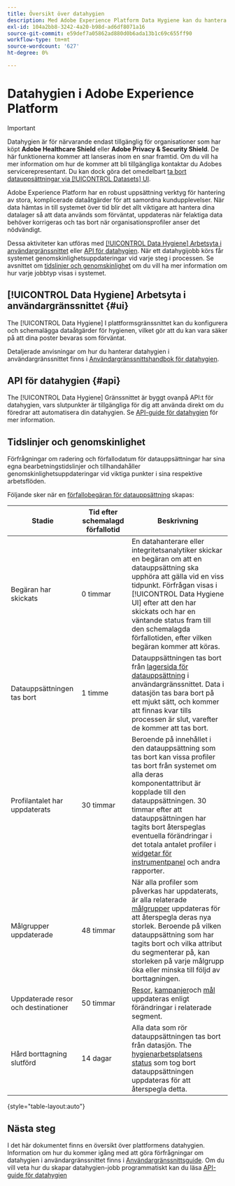 ```yaml
---
title: Översikt över datahygien
description: Med Adobe Experience Platform Data Hygiene kan du hantera livscykeln för dina data genom att uppdatera eller rensa inaktuella eller felaktiga poster.
exl-id: 104a2bb8-3242-4a20-b98d-ad6df8071a16
source-git-commit: e59def7a05862ad880d0b6ada13b1c69c655ff90
workflow-type: tm+mt
source-wordcount: '627'
ht-degree: 0%

---
```


# Datahygien i Adobe Experience Platform

>[!IMPORTANT]
>
>Datahygien är för närvarande endast tillgänglig för organisationer som har köpt **Adobe Healthcare Shield** eller **Adobe Privacy &amp; Security Shield**. De här funktionerna kommer att lanseras inom en snar framtid. Om du vill ha mer information om hur de kommer att bli tillgängliga kontaktar du Adobes servicerepresentant. Du kan dock göra det omedelbart [ta bort datauppsättningar via [!UICONTROL Datasets] UI](../catalog/datasets/user-guide.md#delete).

Adobe Experience Platform har en robust uppsättning verktyg för hantering av stora, komplicerade dataåtgärder för att samordna kundupplevelser. När data hämtas in till systemet över tid blir det allt viktigare att hantera dina datalager så att data används som förväntat, uppdateras när felaktiga data behöver korrigeras och tas bort när organisationsprofiler anser det nödvändigt.

<!-- Platform's data hygiene capabilities allow you to manage your stored data through the following:

* Scheduling automated dataset expirations
* Deleting individual records from one or all datasets

>[!IMPORTANT]
>
>Record deletes are meant to be used for data cleansing, removing anonymous data, or data minimization. They are **not** to be used for data subject rights requests (compliance) as pertaining to privacy regulations like the General Data Protection Regulation (GDPR). For all compliance use cases, use [Adobe Experience Platform Privacy Service](../privacy-service/home.md) instead. -->

Dessa aktiviteter kan utföras med [[!UICONTROL Data Hygiene] Arbetsyta i användargränssnittet](#ui) eller [API för datahygien](#api). När ett datahygijobb körs får systemet genomskinlighetsuppdateringar vid varje steg i processen. Se avsnittet om [tidslinjer och genomskinlighet](#timelines-and-transparency) om du vill ha mer information om hur varje jobbtyp visas i systemet.

## [!UICONTROL Data Hygiene] Arbetsyta i användargränssnittet {#ui}

The [!UICONTROL Data Hygiene] I plattformsgränssnittet kan du konfigurera och schemalägga dataåtgärder för hygienen, vilket gör att du kan vara säker på att dina poster bevaras som förväntat.

Detaljerade anvisningar om hur du hanterar datahygien i användargränssnittet finns i [Användargränssnittshandbok för datahygien](./ui/overview.md).

## API för datahygien {#api}

The [!UICONTROL Data Hygiene] Gränssnittet är byggt ovanpå API:t för datahygien, vars slutpunkter är tillgängliga för dig att använda direkt om du föredrar att automatisera din datahygien. Se [API-guide för datahygien](./api/overview.md) för mer information.

## Tidslinjer och genomskinlighet

Förfrågningar om radering och förfallodatum för datauppsättningar har sina egna bearbetningstidslinjer och tillhandahåller genomskinlighetsuppdateringar vid viktiga punkter i sina respektive arbetsflöden.

<!-- ### Dataset expirations {#dataset-expiration-transparency} -->

Följande sker när en [förfallobegäran för datauppsättning](./ui/dataset-expiration.md) skapas:

| Stadie | Tid efter schemalagd förfallotid | Beskrivning |
| --- | --- | --- |
| Begäran har skickats | 0 timmar | En datahanterare eller integritetsanalytiker skickar en begäran om att en datauppsättning ska upphöra att gälla vid en viss tidpunkt. Förfrågan visas i [!UICONTROL Data Hygiene UI] efter att den har skickats och har en väntande status fram till den schemalagda förfallotiden, efter vilken begäran kommer att köras. |
| Datauppsättningen tas bort | 1 timme | Datauppsättningen tas bort från [lagersida för datauppsättning](../catalog/datasets/user-guide.md) i användargränssnittet. Data i datasjön tas bara bort på ett mjukt sätt, och kommer att finnas kvar tills processen är slut, varefter de kommer att tas bort. |
| Profilantalet har uppdaterats | 30 timmar | Beroende på innehållet i den datauppsättning som tas bort kan vissa profiler tas bort från systemet om alla deras komponentattribut är kopplade till den datauppsättningen. 30 timmar efter att datauppsättningen har tagits bort återspeglas eventuella förändringar i det totala antalet profiler i [widgetar för instrumentpanel](../dashboards/guides/profiles.md#profile-count-trend) och andra rapporter. |
| Målgrupper uppdaterade | 48 timmar | När alla profiler som påverkas har uppdaterats, är alla relaterade [målgrupper](../segmentation/home.md) uppdateras för att återspegla deras nya storlek. Beroende på vilken datauppsättning som har tagits bort och vilka attribut du segmenterar på, kan storleken på varje målgrupp öka eller minska till följd av borttagningen. |
| Uppdaterade resor och destinationer | 50 timmar | [Resor](https://experienceleague.adobe.com/docs/journey-optimizer/using/orchestrate-journeys/about-journeys/journey.html), [kampanjer](https://experienceleague.adobe.com/docs/journey-optimizer/using/campaigns/get-started-with-campaigns.html)och [mål](../destinations/home.md) uppdateras enligt förändringar i relaterade segment. |
| Hård borttagning slutförd | 14 dagar | Alla data som rör datauppsättningen tas bort från datasjön. The [hygienarbetsplatsens status](./ui/browse.md#view-details) som tog bort datauppsättningen uppdateras för att återspegla detta. |

{style="table-layout:auto"}

<!-- ### Record deletes {#record-delete-transparency}

>[!IMPORTANT]
>
>Record deletes are only available for organizations that have purchased Adobe Healthcare Shield.

The following takes place when a [record delete request](./ui/record-delete.md) is created:

| Stage | Time after request submission | Description |
| --- | --- | --- |
| Request is submitted | 0 hours | A data steward or privacy analyist submits a record delete request. The request is visible in the [!UICONTROL Data Hygiene UI] after it has been submitted. |
| Profile lookups updated | 3 hours | The change in profile counts caused by the deleted identity are reflected in [dashboard widgets](../dashboards/guides/profiles.md#profile-count-trend) and other reports. |
| Segments updated | 24 hours | Once profiles are removed, all related [segments](../segmentation/home.md) are updated to reflect their new size. |
| Journeys and destinations updated | 26 hours | [Journeys](https://experienceleague.adobe.com/docs/journey-optimizer/using/orchestrate-journeys/about-journeys/journey.html), [campaigns](https://experienceleague.adobe.com/docs/journey-optimizer/using/campaigns/get-started-with-campaigns.html), and [destinations](../destinations/home.md) are updated according to changes in related segments. |
| Records soft deleted in data lake | 7 days | The data is soft deleted from the data lake. |
| Data vacuuming completed | 14 days | The [status of the hygiene job](./ui/browse.md#view-details) updates to indicate that the job has completed, meaning that data vacuuming has been completed on the data lake and the relevant records have been hard deleted. |

{style="table-layout:auto"} -->

## Nästa steg

I det här dokumentet finns en översikt över plattformens datahygien. Information om hur du kommer igång med att göra förfrågningar om datahygien i användargränssnittet finns i [Användargränssnittsguide](./ui/overview.md). Om du vill veta hur du skapar datahygien-jobb programmatiskt kan du läsa [API-guide för datahygien](./api/overview.md)
